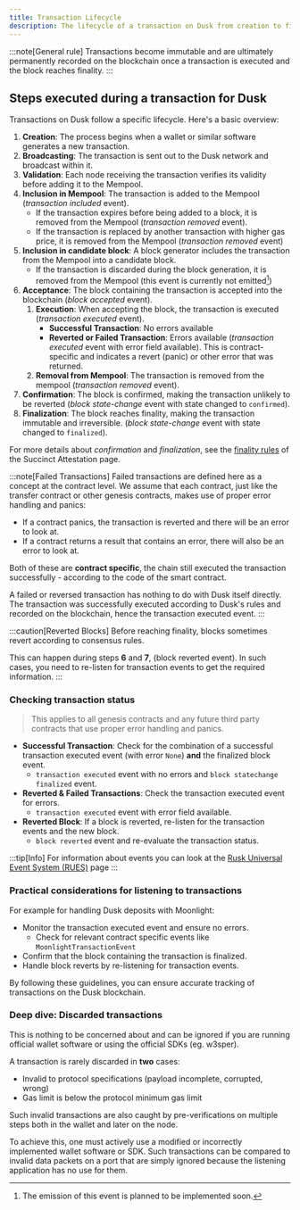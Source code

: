 ```yaml
---
title: Transaction Lifecycle
description: The lifecycle of a transaction on Dusk from creation to finalization
---
```

:::note[General rule]
Transactions become immutable and are ultimately permanently recorded on the blockchain once a transaction is executed and the block reaches finality.
:::

## Steps executed during a transaction for Dusk


Transactions on Dusk follow a specific lifecycle. Here's a basic overview:

1. **Creation**: The process begins when a wallet or similar software generates a new transaction.
2. **Broadcasting**: The transaction is sent out to the Dusk network and broadcast within it.
3. **Validation**: Each node receiving the transaction verifies its validity before adding it to the Mempool.
4. **Inclusion in Mempool**: The transaction is added to the Mempool (*transaction included* event).
   - If the transaction expires before being added to a block, it is removed from the Mempool (*transaction removed* event).
   - If the transaction is replaced by another transaction with higher gas price, it is removed from the Mempool (*transaction removed* event)
5. **Inclusion in candidate block**: A block generator includes the transaction from the Mempool into a candidate block.
   - If the transaction is discarded during the block generation, it is removed from the Mempool (this event is currently not emitted[^1])
6. **Acceptance**: The block containing the transaction is accepted into the blockchain (*block accepted* event).
   1. **Execution**: When accepting the block, the transaction is executed (*transaction executed* event).
      - **Successful Transaction**: No errors available
      - **Reverted or Failed Transaction**: Errors available (*transaction executed* event with error field available). This is contract-specific and indicates a revert (panic) or other error that was returned.
   2. **Removal from Mempool**: The transaction is removed from the mempool (*transaction removed* event).
7. **Confirmation**: The block is confirmed, making the transaction unlikely to be reverted (*block state-change* event with state changed to `confirmed`).
8. **Finalization**: The block reaches finality, making the transaction immutable and irreversible. (*block state-change* event with state changed to `finalized`).

For more details about *confirmation* and *finalization*, see the [finality rules](https://docs.dusk.network/learn/deep-dive/succinct-attestation/#finality) of the Succinct Attestation page.

:::note[Failed Transactions]
Failed transactions are defined here as a concept at the contract level. We assume that each contract, just like the transfer contract or other genesis contracts, makes use of proper error handling and panics:

- If a contract panics, the transaction is reverted and there will be an error to look at.
- If a contract returns a result that contains an error, there will also be an error to look at.

Both of these are **contract specific**, the chain still executed the transaction successfully - according to the code of the smart contract.

A failed or reversed transaction has nothing to do with Dusk itself directly. The transaction was successfully executed according to Dusk's rules and recorded on the blockchain, hence the transaction executed event.
:::

:::caution[Reverted Blocks]
Before reaching finality, blocks sometimes revert according to consensus rules.

This can happen during steps **6** and **7**, (block reverted event). In such cases, you need to re-listen for transaction events to get the required information.
:::

### Checking transaction status
> This applies to all genesis contracts and any future third party contracts that use proper error handling and panics.
- **Successful Transaction**: Check for the combination of a successful transaction executed event (with error `None`) **and** the finalized block event.
  - `transaction executed` event with no errors and `block statechange` `finalized` event.
- **Reverted & Failed Transactions**: Check the transaction executed event for errors.
  - `transaction executed` event with error field available.
- **Reverted Block**: If a block is reverted, re-listen for the transaction events and the new block.
  - `block reverted` event and re-evaluate the transaction status.

:::tip[Info]
For information about events you can look at the [Rusk Universal Event System (RUES)](/developer/integrations/rues) page
:::

### Practical considerations for listening to transactions
For example for handling Dusk deposits with Moonlight:
- Monitor the transaction executed event and ensure no errors.
   - Check for relevant contract specific events like `MoonlightTransactionEvent`
- Confirm that the block containing the transaction is finalized.
- Handle block reverts by re-listening for transaction events.

By following these guidelines, you can ensure accurate tracking of transactions on the Dusk blockchain.

### Deep dive: Discarded transactions

This is nothing to be concerned about and can be ignored if you are running official wallet software or using the official SDKs (eg. w3sper).

A transaction is rarely discarded in **two** cases:
- Invalid to protocol specifications (payload incomplete, corrupted, wrong)
- Gas limit is below the protocol minimum gas limit

Such invalid transactions are also caught by pre-verifications on multiple steps both in the wallet and later on the node.

To achieve this, one must actively use a modified or incorrectly implemented wallet software or SDK. Such transactions can be compared to invalid data packets on a port that are simply ignored because the listening application has no use for them.

[^1]: The emission of this event is planned to be implemented soon.
